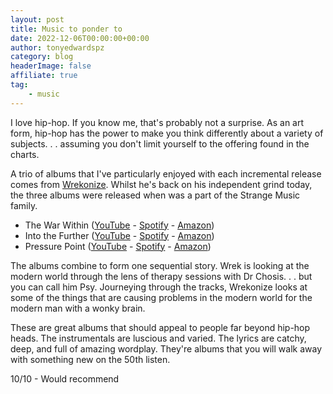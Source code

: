 ```yaml
---
layout: post
title: Music to ponder to
date: 2022-12-06T00:00:00+00:00
author: tonyedwardspz
category: blog
headerImage: false
affiliate: true
tag: 
    - music
---
```


I love hip-hop. If you know me, that's probably not a surprise. As an art form, hip-hop has the power to make you think differently about a variety of subjects. . . assuming you don't limit yourself to the offering found in the charts.

A trio of albums that I've particularly enjoyed with each incremental release comes from [Wrekonize](https://www.wrekonizethemusic.com/). Whilst he's back on his independent grind today, the three albums were released when was a part of the Strange Music family.

- The War Within ([YouTube](https://music.youtube.com/playlist?list=OLAK5uy_kc9mMCqhzBEAwMD4ustER_kj-nvyPkbEo&feature=share) - [Spotify](https://open.spotify.com/album/0xl5xiUanr36Purw9jhDjJ?si=eRALUQr2SYS5vSYYd5MgGw) - [Amazon](https://amzn.to/3F5EkvR))
- Into the Further ([YouTube](https://music.youtube.com/playlist?list=OLAK5uy_mmiLXxW79pnKpAE6GafTIPihU1rdz5XmE&feature=share) - [Spotify](https://open.spotify.com/album/3cN2UExrUFkMoFIRK1GnmP?si=rZ3zbAA5RK6AYiH5fjduwQ) - [Amazon](https://amzn.to/3iIXq3C))
- Pressure Point ([YouTube](https://music.youtube.com/playlist?list=OLAK5uy_mMx0rCzboaLDh3omY3b5uxZVQBJpfIRCk&feature=share) - [Spotify](https://open.spotify.com/album/51CIc056J7EfzelQqwxQzE?si=4nN09dY1TWqPVhKcxU9Csg) - [Amazon](https://amzn.to/3Fafb3c))

The albums combine to form one sequential story. Wrek is looking at the modern world through the lens of therapy sessions with Dr Chosis. . . but you can call him Psy. Journeying through the tracks, Wrekonize looks at some of the things that are causing problems in the modern world for the modern man with a wonky brain.

These are great albums that should appeal to people far beyond hip-hop heads. The instrumentals are luscious and varied. The lyrics are catchy, deep, and full of amazing wordplay. They're albums that you will walk away with something new on the 50th listen.

10/10 - Would recommend
